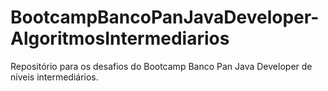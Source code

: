 # BootcampBancoPanJavaDeveloper-AlgoritmosIntermediarios
Repositório para os desafios do Bootcamp Banco Pan Java Developer de níveis intermediários.
